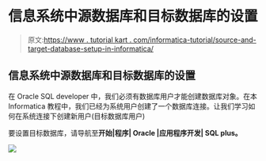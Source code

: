 # 信息系统中源数据库和目标数据库的设置

> 原文:[https://www . tutorial kart . com/informatica-tutorial/source-and-target-database-setup-in-informatica/](https://www.tutorialkart.com/informatica-tutorial/source-and-target-database-setup-in-informatica/)

## 信息系统中源数据库和目标数据库的设置

在 Oracle SQL developer 中，我们必须有数据库用户才能创建数据库对象。在本 Informatica 教程中，我们已经为系统用户创建了一个数据库连接。让我们学习如何在系统连接下创建新用户(目标数据库用户)

要设置目标数据库，请导航至**开始|程序| Oracle |应用程序开发| SQL plus。**

[![](../Images/925da31b32d6bc3827932f6c8afb11bb.png)](https://www.tutorialkart.com/)